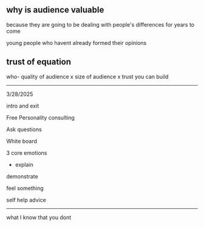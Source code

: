## why is audience valuable

because they are going to be dealing with people's differences for years to come

young people who havent already formed their opinions

## trust of equation

who- quality of audience
x
size of audience
x
trust you can build

---

3/28/2025

intro and exit

Free Personality consulting

Ask questions

White board

3 core emotions

- explain

demonstrate

feel something

self help advice

---

what I know that you dont
